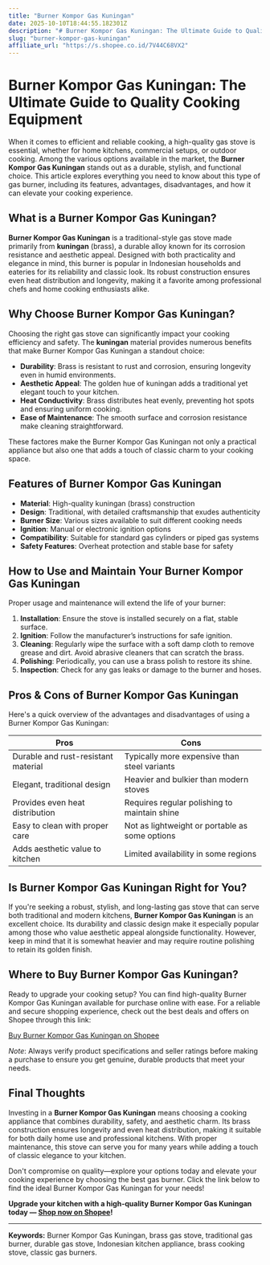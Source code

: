 ```yaml
---
title: "Burner Kompor Gas Kuningan"
date: 2025-10-10T18:44:55.182301Z
description: "# Burner Kompor Gas Kuningan: The Ultimate Guide to Quality Cooking Equipment..."
slug: "burner-kompor-gas-kuningan"
affiliate_url: "https://s.shopee.co.id/7V44C68VX2"
---
```

# Burner Kompor Gas Kuningan: The Ultimate Guide to Quality Cooking Equipment

When it comes to efficient and reliable cooking, a high-quality gas stove is essential, whether for home kitchens, commercial setups, or outdoor cooking. Among the various options available in the market, the **Burner Kompor Gas Kuningan** stands out as a durable, stylish, and functional choice. This article explores everything you need to know about this type of gas burner, including its features, advantages, disadvantages, and how it can elevate your cooking experience.

## What is a Burner Kompor Gas Kuningan?

**Burner Kompor Gas Kuningan** is a traditional-style gas stove made primarily from **kuningan** (brass), a durable alloy known for its corrosion resistance and aesthetic appeal. Designed with both practicality and elegance in mind, this burner is popular in Indonesian households and eateries for its reliability and classic look. Its robust construction ensures even heat distribution and longevity, making it a favorite among professional chefs and home cooking enthusiasts alike.

## Why Choose Burner Kompor Gas Kuningan?

Choosing the right gas stove can significantly impact your cooking efficiency and safety. The **kuningan** material provides numerous benefits that make Burner Kompor Gas Kuningan a standout choice:

- **Durability**: Brass is resistant to rust and corrosion, ensuring longevity even in humid environments.
- **Aesthetic Appeal**: The golden hue of kuningan adds a traditional yet elegant touch to your kitchen.
- **Heat Conductivity**: Brass distributes heat evenly, preventing hot spots and ensuring uniform cooking.
- **Ease of Maintenance**: The smooth surface and corrosion resistance make cleaning straightforward.

These factores make the Burner Kompor Gas Kuningan not only a practical appliance but also one that adds a touch of classic charm to your cooking space.

## Features of Burner Kompor Gas Kuningan

- **Material**: High-quality kuningan (brass) construction
- **Design**: Traditional, with detailed craftsmanship that exudes authenticity
- **Burner Size**: Various sizes available to suit different cooking needs
- **Ignition**: Manual or electronic ignition options
- **Compatibility**: Suitable for standard gas cylinders or piped gas systems
- **Safety Features**: Overheat protection and stable base for safety

## How to Use and Maintain Your Burner Kompor Gas Kuningan

Proper usage and maintenance will extend the life of your burner:

1. **Installation**: Ensure the stove is installed securely on a flat, stable surface.
2. **Ignition**: Follow the manufacturer’s instructions for safe ignition.
3. **Cleaning**: Regularly wipe the surface with a soft damp cloth to remove grease and dirt. Avoid abrasive cleaners that can scratch the brass.
4. **Polishing**: Periodically, you can use a brass polish to restore its shine.
5. **Inspection**: Check for any gas leaks or damage to the burner and hoses.

## Pros & Cons of Burner Kompor Gas Kuningan

Here's a quick overview of the advantages and disadvantages of using a Burner Kompor Gas Kuningan:

| Pros                                   | Cons                                   |
|----------------------------------------|----------------------------------------|
| Durable and rust-resistant material  | Typically more expensive than steel variants |
| Elegant, traditional design         | Heavier and bulkier than modern stoves |
| Provides even heat distribution     | Requires regular polishing to maintain shine |
| Easy to clean with proper care       | Not as lightweight or portable as some options |
| Adds aesthetic value to kitchen     | Limited availability in some regions |

## Is Burner Kompor Gas Kuningan Right for You?

If you're seeking a robust, stylish, and long-lasting gas stove that can serve both traditional and modern kitchens, **Burner Kompor Gas Kuningan** is an excellent choice. Its durability and classic design make it especially popular among those who value aesthetic appeal alongside functionality. However, keep in mind that it is somewhat heavier and may require routine polishing to retain its golden finish.

## Where to Buy Burner Kompor Gas Kuningan?

Ready to upgrade your cooking setup? You can find high-quality Burner Kompor Gas Kuningan available for purchase online with ease. For a reliable and secure shopping experience, check out the best deals and offers on Shopee through this link:

[Buy Burner Kompor Gas Kuningan on Shopee](https://s.shopee.co.id/7V44C68VX2)

*Note*: Always verify product specifications and seller ratings before making a purchase to ensure you get genuine, durable products that meet your needs.

## Final Thoughts

Investing in a **Burner Kompor Gas Kuningan** means choosing a cooking appliance that combines durability, safety, and aesthetic charm. Its brass construction ensures longevity and even heat distribution, making it suitable for both daily home use and professional kitchens. With proper maintenance, this stove can serve you for many years while adding a touch of classic elegance to your kitchen.

Don't compromise on quality—explore your options today and elevate your cooking experience by choosing the best gas burner. Click the link below to find the ideal Burner Kompor Gas Kuningan for your needs!

**Upgrade your kitchen with a high-quality Burner Kompor Gas Kuningan today — [Shop now on Shopee](https://s.shopee.co.id/7V44C68VX2)!**

---

**Keywords:** Burner Kompor Gas Kuningan, brass gas stove, traditional gas burner, durable gas stove, Indonesian kitchen appliance, brass cooking stove, classic gas burners.